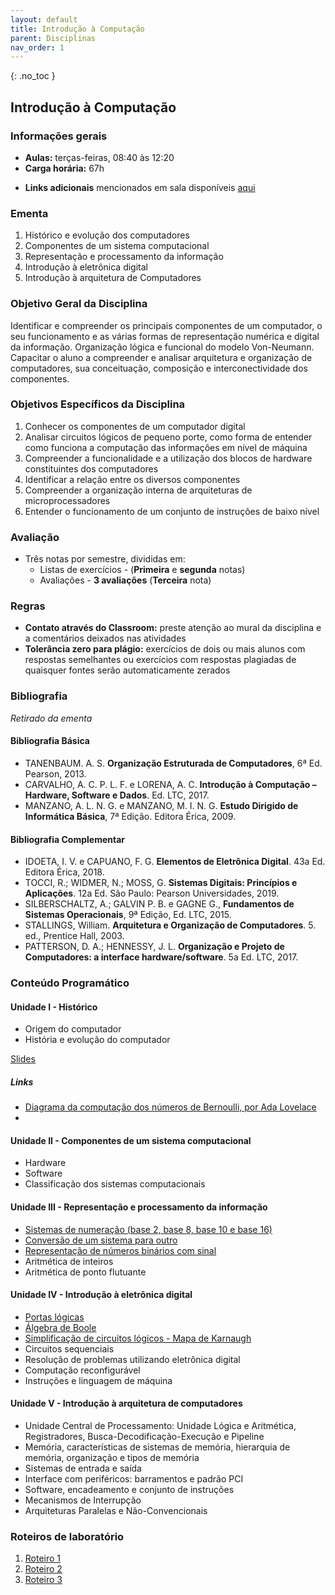 ```yaml
---
layout: default
title: Introdução à Computação
parent: Disciplinas
nav_order: 1
---
```


{: .no_toc }

## Introdução à Computação

### Informações gerais

- **Aulas:** terças-feiras, 08:40 às 12:20
- **Carga horária:** 67h
<!-- - **Calendário** disponível [aqui](/content/ic/calendario.html) -->
- **Links adicionais** mencionados em sala disponíveis [aqui](/content/ic/links.html)

### Ementa

1. Histórico e evolução dos computadores
2. Componentes de um sistema computacional
3. Representação e processamento da informação
4. Introdução à eletrônica digital
5. Introdução à arquitetura de Computadores

### Objetivo Geral da Disciplina

Identificar e compreender os principais componentes de um computador, o seu funcionamento e as várias formas de representação numérica e digital da informação. Organização lógica e funcional do modelo Von-Neumann. Capacitar o aluno a compreender e analisar arquitetura e organização de computadores, sua conceituação, composição e interconectividade dos componentes.

### Objetivos Específicos da Disciplina

1. Conhecer os componentes de um computador digital
2. Analisar circuitos lógicos de pequeno porte, como forma de entender como funciona a computação das informações em nível de máquina
3. Compreender a funcionalidade e a utilização dos blocos de hardware constituintes dos computadores
4. Identificar a relação entre os diversos componentes
5. Compreender a organização interna de arquiteturas de microprocessadores
6. Entender o funcionamento de um conjunto de instruções de baixo nível

### Avaliação

- Três notas por semestre, divididas em:
  - Listas de exercícios - (**Primeira** e **segunda** notas)
  - Avaliações - **3 avaliações** (**Terceira** nota)

### Regras

- **Contato através do Classroom:** preste atenção ao mural da disciplina e a comentários deixados nas atividades
- **Tolerância zero para plágio:** exercícios de dois ou mais alunos com respostas semelhantes ou exercícios com respostas plagiadas de quaisquer fontes serão automaticamente zerados

### Bibliografia

_Retirado da ementa_

#### Bibliografia Básica

- TANENBAUM. A. S. **Organização Estruturada de Computadores**, 6ª Ed. Pearson, 2013.
- CARVALHO, A. C. P. L. F. e LORENA, A. C. **Introdução à Computação – Hardware, Software e Dados**. Ed. LTC, 2017.
- MANZANO, A. L. N. G. e MANZANO, M. I. N. G. **Estudo Dirigido de Informática Básica**, 7ª Edição. Editora Érica, 2009.

#### Bibliografia Complementar

- IDOETA, I. V. e CAPUANO, F. G. **Elementos de Eletrônica Digital**. 43a Ed. Editora Érica, 2018.
- TOCCI, R.; WIDMER, N.; MOSS, G. **Sistemas Digitais: Princípios e Aplicações**. 12a Ed. São Paulo: Pearson Universidades, 2019.
- SILBERSCHALTZ, A.; GALVIN P. B. e GAGNE G., **Fundamentos de Sistemas Operacionais**, 9ª Edição, Ed. LTC, 2015.
- STALLINGS, William. **Arquitetura e Organização de Computadores**. 5. ed., Prentice Hall, 2003.
- PATTERSON, D. A.; HENNESSY, J. L. **Organização e Projeto de Computadores: a interface hardware/software**. 5a Ed. LTC, 2017.

### Conteúdo Programático

#### **Unidade I - Histórico**

- Origem do computador
- História e evolução do computador

[Slides](https://docs.google.com/presentation/d/1LnceI2kZdNKWYQBkRNlcfl6Zeoj8Y9KeWmjzMD_twrk/edit?usp=sharing)

##### Links

- [Diagrama da computação dos números de Bernoulli, por Ada Lovelace](https://en.wikipedia.org/wiki/File:Diagram_for_the_computation_of_Bernoulli_numbers.jpg)
-

#### **Unidade II - Componentes de um sistema computacional**

- Hardware
- Software
- Classificação dos sistemas computacionais

#### **Unidade III - Representação e processamento da informação**

- [Sistemas de numeração (base 2, base 8, base 10 e base 16)](/content/ic/3.1-dados.html)
- [Conversão de um sistema para outro](/content/ic/3.2-conversao.html)
- [Representação de números binários com sinal](/content/ic/3.3-sinal.html)
- Aritmética de inteiros
- Aritmética de ponto flutuante

#### **Unidade IV - Introdução à eletrônica digital**

- [Portas lógicas](/content/ic/4.1-portas-logicas.html)
- [Álgebra de Boole](/content/ic/4.2-algebra-de-boole.html)
- [Simplificação de circuitos lógicos - Mapa de Karnaugh](/content/ic/4.3-karnaugh.html)
- Circuitos sequenciais
- Resolução de problemas utilizando eletrônica digital
- Computação reconfigurável
- Instruções e linguagem de máquina

#### **Unidade V - Introdução à arquitetura de computadores**

- Unidade Central de Processamento: Unidade Lógica e Aritmética, Registradores, Busca-Decodificação-Execução e Pipeline
- Memória, características de sistemas de memória, hierarquia de memória, organização e tipos de memória
- Sistemas de entrada e saída
- Interface com periféricos: barramentos e padrão PCI
- Software, encadeamento e conjunto de instruções
- Mecanismos de Interrupção
- Arquiteturas Paralelas e Não-Convencionais

### Roteiros de laboratório

1. [Roteiro 1](/content/ic/roteiro-1.html)
1. [Roteiro 2](/content/ic/roteiro-2.html)
1. [Roteiro 3](/content/ic/roteiro-3.html)
